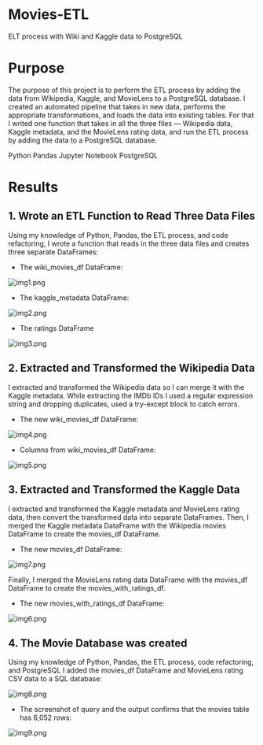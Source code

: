 # Movies-ETL
ELT process with Wiki and Kaggle data to PostgreSQL

# Purpose
The purpose of this project is to perform the ETL process by adding the data from Wikipedia, Kaggle, and MovieLens to a PostgreSQL database. I created an automated pipeline that takes in new data, performs the appropriate transformations, and loads the data into existing tables. For that I writed one function that takes in all the three files — Wikipedia data, Kaggle metadata, and the MovieLens rating data, and run the ETL process by adding the data to a PostgreSQL database.

Python 
Pandas
Jupyter Notebook
PostgreSQL

# Results

## 1. Wrote an ETL Function to Read Three Data Files
Using my knowledge of Python, Pandas, the ETL process, and code refactoring, I wrote a function that reads in the three data files and creates three separate DataFrames:

* The wiki_movies_df DataFrame:

![img1.png](/images/img1.png) 

* The kaggle_metadata DataFrame:

![img2.png](/images/img2.png) 

* The ratings DataFrame

![img3.png](/images/img3.png) 

## 2. Extracted and Transformed the Wikipedia Data
I extracted and transformed the Wikipedia data so I can merge it with the Kaggle metadata. While extracting the IMDb IDs I used a regular expression string and dropping duplicates, used a try-except block to catch errors.

* The new wiki_movies_df DataFrame:

![img4.png](/images/img4.png) 

* Columns from wiki_movies_df DataFrame:

![img5.png](/images/img5.png) 

## 3. Extracted and Transformed the Kaggle Data
I extracted and transformed the Kaggle metadata and MovieLens rating data, then convert the transformed data into separate DataFrames. Then, I merged the Kaggle metadata DataFrame with the Wikipedia movies DataFrame to create the movies_df DataFrame. 

* The new movies_df DataFrame:

![img7.png](/images/img7.png) 

Finally, I merged the MovieLens rating data DataFrame with the movies_df DataFrame to create the movies_with_ratings_df.

* The new movies_with_ratings_df DataFrame:

![img6.png](/images/img6.png) 

## 4. The Movie Database was created
Using my knowledge of Python, Pandas, the ETL process, code refactoring, and PostgreSQL I added the movies_df DataFrame and MovieLens rating CSV data to a SQL database:

![img8.png](/images/img8.png) 

* The screenshot of query and the output confirms that the movies table has 6,052 rows:

![img9.png](/images/img9.png) 